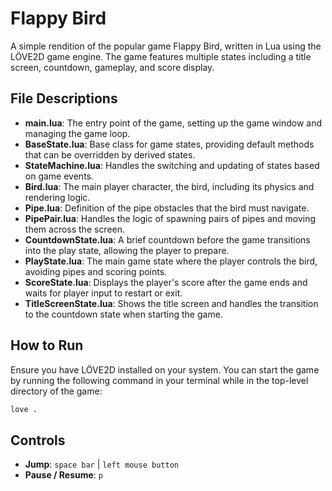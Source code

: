 # Flappy Bird

A simple rendition of the popular game Flappy Bird, written in Lua using the LÖVE2D game engine. The game features multiple states including a title screen, countdown, gameplay, and score display.

## File Descriptions

- **main.lua**: The entry point of the game, setting up the game window and managing the game loop.
- **BaseState.lua**: Base class for game states, providing default methods that can be overridden by derived states.
- **StateMachine.lua**: Handles the switching and updating of states based on game events.
- **Bird.lua**: The main player character, the bird, including its physics and rendering logic.
- **Pipe.lua**: Definition of the pipe obstacles that the bird must navigate.
- **PipePair.lua**: Handles the logic of spawning pairs of pipes and moving them across the screen.
- **CountdownState.lua**: A brief countdown before the game transitions into the play state, allowing the player to prepare.
- **PlayState.lua**: The main game state where the player controls the bird, avoiding pipes and scoring points.
- **ScoreState.lua**: Displays the player's score after the game ends and waits for player input to restart or exit.
- **TitleScreenState.lua**: Shows the title screen and handles the transition to the countdown state when starting the game.

## How to Run

Ensure you have LÖVE2D installed on your system. You can start the game by running the following command in your terminal while in the top-level directory of the game:

```bash
love .
```

## Controls

- **Jump**: `space bar` | `left mouse button`
- **Pause / Resume**: `p`
